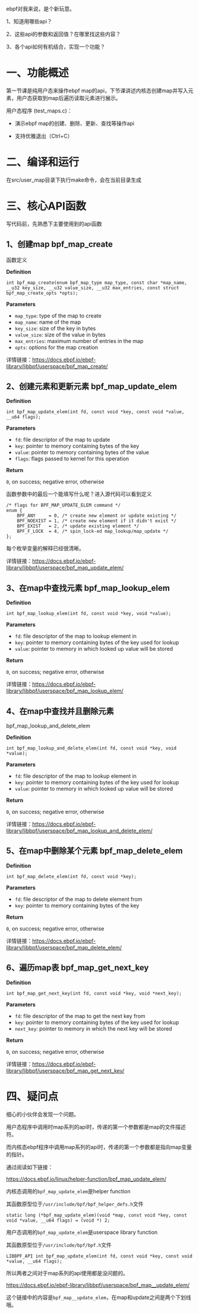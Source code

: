 ebpf对我来说，是个新玩意。

1、知道用哪些api？

2、这些api的参数和返回值？在哪里找这些内容？

3、各个api如何有机结合，实现一个功能？

# 一、功能概述

第一节课是纯用户态来操作ebpf map的api，下节课讲述内核态创建map并写入元素，用户态获取到map后遍历读取元素进行展示。

用户态程序 (test_maps.c)：

- 演示ebpf map的创建、删除、更新、查找等操作api

- 支持优雅退出（Ctrl+C）



# 二、编译和运行

在src/user_map目录下执行make命令，会在当前目录生成



# 三、核心API函数

写代码前，先熟悉下主要使用到的api函数

## 1、创建map bpf_map_create

函数定义

**Definition**

```
int bpf_map_create(enum bpf_map_type map_type, const char *map_name, __u32 key_size, __u32 value_size, __u32 max_entries, const struct bpf_map_create_opts *opts);
```

**Parameters**

- `map_type`: type of the map to create
- `map_name`: name of the map
- `key_size`: size of the key in bytes
- `value_size`: size of the value in bytes
- `max_entries`: maximum number of entries in the map
- `opts`: options for the map creation

详情链接：https://docs.ebpf.io/ebpf-library/libbpf/userspace/bpf_map_create/



## 2、创建元素和更新元素 bpf_map_update_elem

**Definition**

```
int bpf_map_update_elem(int fd, const void *key, const void *value, __u64 flags);
```

**Parameters**

- `fd`: file descriptor of the map to update
- `key`: pointer to memory containing bytes of the key
- `value`: pointer to memory containing bytes of the value
- `flags`: flags passed to kernel for this operation

**Return**

`0`, on success; negative error, otherwise

函数参数中的最后一个能填写什么呢？进入源代码可以看到定义

```
/* flags for BPF_MAP_UPDATE_ELEM command */
enum {
	BPF_ANY		= 0, /* create new element or update existing */
	BPF_NOEXIST	= 1, /* create new element if it didn't exist */
	BPF_EXIST	= 2, /* update existing element */
	BPF_F_LOCK	= 4, /* spin_lock-ed map_lookup/map_update */
};
```

每个枚举变量的解释已经很清晰。

详情链接：https://docs.ebpf.io/ebpf-library/libbpf/userspace/bpf_map_update_elem/



## 3、在map中查找元素 bpf_map_lookup_elem

**Definition**

```
int bpf_map_lookup_elem(int fd, const void *key, void *value);
```

**Parameters**

- `fd`: file descriptor of the map to lookup element in
- `key`: pointer to memory containing bytes of the key used for lookup
- `value`: pointer to memory in which looked up value will be stored

**Return**

`0`, on success; negative error, otherwise



详情链接：https://docs.ebpf.io/ebpf-library/libbpf/userspace/bpf_map_lookup_elem/

## 4、在map中查找并且删除元素

bpf_map_lookup_and_delete_elem

**Definition**

```
int bpf_map_lookup_and_delete_elem(int fd, const void *key, void *value);
```

**Parameters**

- `fd`: file descriptor of the map to lookup element in
- `key`: pointer to memory containing bytes of the key used for lookup
- `value`: pointer to memory in which looked up value will be stored

**Return**

`0`, on success; negative error, otherwise



详情链接：https://docs.ebpf.io/ebpf-library/libbpf/userspace/bpf_map_lookup_and_delete_elem/

## 5、在map中删除某个元素 bpf_map_delete_elem

**Definition**

```
int bpf_map_delete_elem(int fd, const void *key);
```

**Parameters**

- `fd`: file descriptor of the map to delete element from
- `key`: pointer to memory containing bytes of the key

**Return**

`0`, on success; negative error, otherwise



详情链接：https://docs.ebpf.io/ebpf-library/libbpf/userspace/bpf_map_delete_elem/

## 6、遍历map表 bpf_map_get_next_key

**Definition**

```
int bpf_map_get_next_key(int fd, const void *key, void *next_key);
```

**Parameters**

- `fd`: file descriptor of the map to get the next key from
- `key`: pointer to memory containing bytes of the key used for lookup
- `next_key`: pointer to memory in which the next key will be stored

**Return**

`0`, on success; negative error, otherwise



详情链接：https://docs.ebpf.io/ebpf-library/libbpf/userspace/bpf_map_get_next_key/

# 四、疑问点

细心的小伙伴会发现一个问题。

用户态程序中调用时map系列的api时，传递的第一个参数都是map的文件描述符。

而内核态ebpf程序中调用map系列的api时，传递的第一个参数都是指向map变量的指针。



通过阅读如下链接：

https://docs.ebpf.io/linux/helper-function/bpf_map_update_elem/



内核态调用的`bpf_map_update_elem`是helper function

其函数原型位于`/usr/include/bpf/bpf_helper_defs.h`文件

```
static long (*bpf_map_update_elem)(void *map, const void *key, const void *value, __u64 flags) = (void *) 2;
```



用户态调用的`bpf_map_update_elem`是userspace library function

其函数原型位于`/usr/include/bpf/bpf.h`文件

```
LIBBPF_API int bpf_map_update_elem(int fd, const void *key, const void *value, __u64 flags);
```



所以两者之间对于map系列的api使用都是没问题的。

https://docs.ebpf.io/ebpf-library/libbpf/userspace/bpf_map__update_elem/

这个链接中的内容是`bpf_map__update_elem`，在map和update之间是两个下划线哦。

